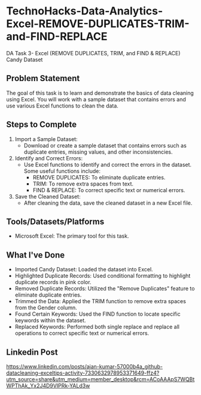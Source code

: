 # TechnoHacks-Data-Analytics-Excel-REMOVE-DUPLICATES-TRIM-and-FIND-REPLACE
DA Task 3- Excel (REMOVE DUPLICATES, TRIM, and FIND & REPLACE) Candy Dataset

## Problem Statement
The goal of this task is to learn and demonstrate the basics of data cleaning using Excel. You will work with a sample dataset that contains errors and use various Excel functions to clean the data.

## Steps to Complete
1. Import a Sample Dataset:
   - Download or create a sample dataset that contains errors such as duplicate entries, missing values, and other inconsistencies.
2. Identify and Correct Errors:
   - Use Excel functions to identify and correct the errors in the dataset. Some useful functions include:
     - REMOVE DUPLICATES: To eliminate duplicate entries.
     - TRIM: To remove extra spaces from text.
     - FIND & REPLACE: To correct specific text or numerical errors.
3. Save the Cleaned Dataset:
   - After cleaning the data, save the cleaned dataset in a new Excel file.

## Tools/Datasets/Platforms
- Microsoft Excel: The primary tool for this task.

## What I've Done
- Imported Candy Dataset: Loaded the dataset into Excel.
- Highlighted Duplicate Records: Used conditional formatting to highlight duplicate records in pink color.
- Removed Duplicate Records: Utilized the "Remove Duplicates" feature to eliminate duplicate entries.
- Trimmed the Data: Applied the TRIM function to remove extra spaces from the Gender column.
- Found Certain Keywords: Used the FIND function to locate specific keywords within the dataset.
- Replaced Keywords: Performed both single replace and replace all operations to correct specific text or numerical errors.

## Linkedin Post
https://www.linkedin.com/posts/ajan-kumar-57000b4a_github-datacleaning-exceltips-activity-7330632978953371649-ffz4?utm_source=share&utm_medium=member_desktop&rcm=ACoAAApS7WQBtWPThAk_Yx2J4D9VIPRk-YALd3w
